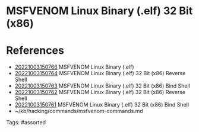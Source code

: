 # MSFVENOM Linux Binary (.elf) 32 Bit (x86)

# References
- [20221003150766](/zet/20221003150766/) MSFVENOM Linux Binary (.elf)
- [20221003150764](/zet/20221003150764/) MSFVENOM Linux Binary (.elf) 32 Bit (x86) Reverse Shell
- [20221003150763](/zet/20221003150763/) MSFVENOM Linux Binary (.elf) 32 Bit (x86) Bind Shell
- [20221003150762](/zet/20221003150762/) MSFVENOM Linux Binary (.elf) 32 Bit (x86) Reverse Shell
- [20221003150761](/zet/20221003150761/) MSFVENOM Linux Binary (.elf) 32 Bit (x86) Bind Shell
- ~/kb/hacking/commands/msfvenom-commands.md

Tags:
    #assorted

